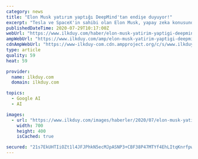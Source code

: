 ```yaml
---
category: news
title: "Elon Musk yatırım yaptığı DeepMind'tan endişe duyuyor!"
excerpt: "Tesla ve SpaceX'in sahibi olan Elon Musk, yapay zeka konusunda insanları uyardı. Her fırsatta yapay zekadan bahseden Elon Musk, bu kez ise en çok korktuğu yapay zeka projesini açıkladı. O projenin adı"
publishedDateTime: 2020-07-29T10:17:00Z
webUrl: "https://www.ilkduy.com/haber/elon-musk-yatirim-yaptigi-deepmind-tan-endise-duyuyor-16342"
ampWebUrl: "https://www.ilkduy.com/amp/elon-musk-yatirim-yaptigi-deepmind-tan-endise-duyuyor-16342"
cdnAmpWebUrl: "https://www-ilkduy-com.cdn.ampproject.org/c/s/www.ilkduy.com/amp/elon-musk-yatirim-yaptigi-deepmind-tan-endise-duyuyor-16342"
type: article
quality: 59
heat: 59

provider:
  name: ilkduy.com
  domain: ilkduy.com

topics:
  - Google AI
  - AI

images:
  - url: "https://www.ilkduy.com/images/haberler/2020/07/elon-musk-yatirim-yaptigi-deepmind-tan-endise-duyuyor.jpg"
    width: 700
    height: 400
    isCached: true

secured: "21s7EkUHTIiOZt1l4JFJPhkN5ecMJpASNP3+CBF38P47MTYf4EhLItqKnrfpw66QtkXM6IpLlHVhi4niNkrWW3EDeTq1C5SGN0ffZq9Bt4FQ8RoU0inRY3LjwuCcmy7vCdmyCs2r+xmgpkSLCYo8zp2/G6aSbm4eoN4lu9pM4xH/jdzLaT4MHGV1fHAmNkkhHk48kTHrXqFV0FEyRUXRNKV/kmKJlyXHJT0l9Bvv0BVIbBzY00u72xZbyx/7t43GRoF7vfYhdHYU58EOCvmXhWT1KEyNFYoc7elWojC5YLbqkfTY+l+vb/+YE0gCDe8vOAKjw33dkQCxHpm4zSmxZA==;ncH0AL/wmRqTZ00mJnIxvQ=="
---
```


